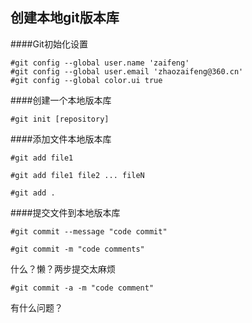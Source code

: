 ## 创建本地git版本库

####Git初始化设置
```
#git config --global user.name 'zaifeng'
#git config --global user.email 'zhaozaifeng@360.cn'
#git config --global color.ui true
```

####创建一个本地版本库
```
#git init [repository]
```

####添加文件本地版本库
```
#git add file1

#git add file1 file2 ... fileN

#git add .

```

####提交文件到本地版本库
```
#git commit --message "code commit"  

#git commit -m "code comments"
```

什么？懒？两步提交太麻烦

```
#git commit -a -m "code comment"
```

有什么问题？